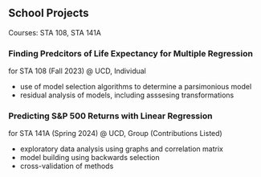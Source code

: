## School Projects
Courses: STA 108, STA 141A

### Finding Predcitors of Life Expectancy for Multiple Regression
for STA 108 (Fall 2023) @ UCD, Individual
- use of model selection algorithms to determine a parsimonious model
- residual analysis of models, including asssesing transformations

### Predicting S&P 500 Returns with Linear Regression
for STA 141A (Spring 2024) @ UCD, Group (Contributions Listed)
- exploratory data analysis using graphs and correlation matrix
- model building using backwards selection
- cross-validation of methods
